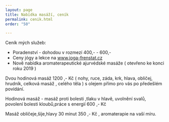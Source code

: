 ```yaml
---
layout: page
title: Nabídka masáží, ceník
permalink: cenik.html
order: "50"

---
```

Ceník mých služeb:

* Poradenství - dohodou v rozmezí 400,- - 600,-
* Ceny jógy a lekce na www.joga-frenstat.cz
* Nově nabídka aromaterapeutické ajurvédské masáže ( otevřeno ke konci roku 2019 )

Dvou hodinová masáž 1200 ,- Kč ( nohy, ruce, záda, krk, hlava, obličej, hrudník, celková masáž , celého těla ) s olejem přímo pro vás po předešlém povídání.

Hodinová masáž - masáž proti bolesti ,tlaku v hlavě, uvolnění svalů, povolení bolesti kloubů,práce s energií 600 ,- Kč

Masáž obličeje,šíje,hlavy 30 minut 350 ,- Kč , aromaterapie na vaší míru.